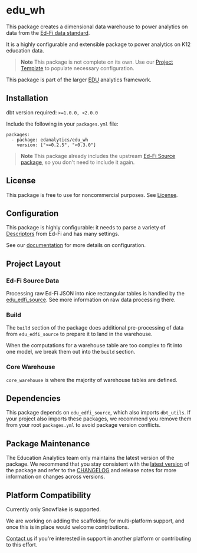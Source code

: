 # edu_wh

This package creates a dimensional data warehouse to power analytics on data
from the [Ed-Fi data standard](https://www.ed-fi.org/).

It is a highly configurable and extensible package to power analytics on K12 
education data. 

> **Note**
> This package is not complete on its own. Use our [Project Template](https://github.com/edanalytics/edu_project_template) to populate
> necessary configuration.

This package is part of the larger [EDU](https://enabledataunion.org)
analytics framework.

## Installation

dbt version required: `>=1.0.0, <2.0.0`

Include the following in your `packages.yml` file:

```
packages:
  - package: edanalytics/edu_wh
    version: [">=0.2.5", "<0.3.0"]
```

> **Note**
> This package already includes the upstream [Ed-Fi Source package](https://github.com/edanalytics/edu_edfi_source), so you don't need to include it again.

## License
This package is free to use for noncommercial purposes. 
See [License](LICENSE.md).

## Configuration
This package is highly configurable: it needs to parse a variety of [Descriptors](https://techdocs.ed-fi.org/display/EFDS32/Descriptor+Guidance) from Ed-Fi 
and has many settings.

See our [documentation](https://enabledataunion.org/docs/manage_extend/#dbt-configuration) 
for more details on configuration.

## Project Layout

### Ed-Fi Source Data
Processing raw Ed-Fi JSON into nice rectangular tables is handled by the 
[edu_edfi_source](https://github.com/edanalytics/edu_edfi_source). See more 
information on raw data processing there.

### Build
The `build` section of the package does additional pre-processing of data 
from `edu_edfi_source` to prepare it to land in the warehouse. 

When the computations for a warehouse table are too complex to fit into one model,
we break them out into the `build` section. 

### Core Warehouse

`core_warehouse` is where the majority of warehouse tables are defined. 

## Dependencies

This package depends on `edu_edfi_source`, which also imports `dbt_utils`. If
your project also imports these packages, we recommend you remove them from your 
root `packages.yml` to avoid package version conflicts.

## Package Maintenance

The Education Analytics team only maintains the latest version of the package.
We recommend that you stay consistent with the [latest version](https://github.com/edanalytics/edu_wh/releases/latest) of the package
and refer to the [CHANGELOG](https://github.com/edanalytics/edu_wh/blob/main/CHANGELOG.md)
and release notes for more information on changes across versions.

## Platform Compatibility
Currently only Snowflake is supported.

We are working on adding the scaffolding for multi-platform support, and once 
this is in place would welcome contributions.

[Contact us](mailto:edu@edanalytics.org) if you're interested in support in another
platform or contributing to this effort.

